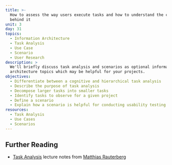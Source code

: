 ```yaml
---
title: >-
  How to assess the way users execute tasks and how to understand the context
  behind it
unit: 3
day: 31
topics:
  - Information Architecture
  - Task Analysis
  - Use Case
  - Scenario
  - User Research
description: >
  We'll briefly discuss task analysis and scenarios as optional information
  architecture topics which may be helpful for your projects.
objectives:
  - Differentiate between a cognitive and hierarchical task analysis
  - Describe the purpose of task analysis
  - Decompose larger tasks into smaller tasks
  - Identify tasks to observe for a given project
  - Define a scenario
  - Explain how a scenario is helpful for conducting usability testing
resources:
  - Task Analysis
  - Use Cases
  - Scenarios
---
```


## Further Reading

* [Task Analysis](http://www.idemployee.id.tue.nl/g.w.m.rauterberg/lecturenotes/UFTtask-analysis.pdf) lecture notes from [Matthias Rauterberg](http://www.idemployee.id.tue.nl/g.w.m.rauterberg/)
